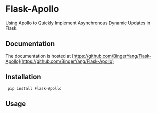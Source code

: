 # Flask-Apollo
Using Apollo to Quickly Implement Asynchronous Dynamic Updates in Flask.

## Documentation
The documentation is hosted at [https://github.com/BingerYang/Flask-Apollo](https://github.com/BingerYang/Flask-Apollo)

## Installation
```shell
 pip install Flask-Apollo
```
## Usage
```shell
 
```
